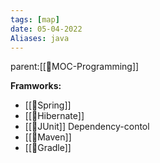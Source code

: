 ```yaml
---
tags: [map]
date: 05-04-2022
Aliases: java
---
```


parent:[[📙MOC-Programming]]

**Framworks:**
- [[📙Spring]]
- [[📙Hibernate]]
- [[📙JUnit]]
Dependency-contol
- [[📙Maven]]
- [[📙Gradle]]
